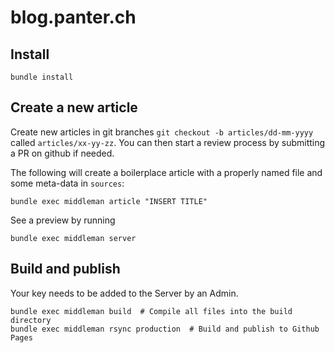 # blog.panter.ch

## Install
```
bundle install
```

## Create a new article 
Create new articles in git branches `git checkout -b articles/dd-mm-yyyy` called `articles/xx-yy-zz`. 
You can then start a review process by submitting a PR on github if needed.

The following will create a boilerplace article with a properly named file
and some meta-data in `sources`:
```
bundle exec middleman article "INSERT TITLE"
```

See a preview by running
```
bundle exec middleman server
```

## Build and publish
Your key needs to be added to the Server by an Admin.

```
bundle exec middleman build  # Compile all files into the build directory
bundle exec middleman rsync production  # Build and publish to Github Pages
```

